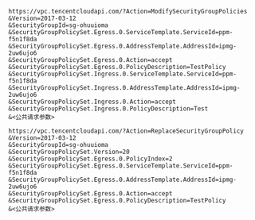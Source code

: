 	https://vpc.tencentcloudapi.com/?Action=ModifySecurityGroupPolicies
	&Version=2017-03-12
	&SecurityGroupId=sg-ohuuioma
	&SecurityGroupPolicySet.Egress.0.ServiceTemplate.ServiceId=ppm-f5n1f8da
	&SecurityGroupPolicySet.Egress.0.AddressTemplate.AddressId=ipmg-2uw6ujo6
	&SecurityGroupPolicySet.Egress.0.Action=accept
	&SecurityGroupPolicySet.Egress.0.PolicyDescription=TestPolicy
	&SecurityGroupPolicySet.Ingress.0.ServiceTemplate.ServiceId=ppm-f5n1f8da
	&SecurityGroupPolicySet.Ingress.0.AddressTemplate.AddressId=ipmg-2uw6ujo6
	&SecurityGroupPolicySet.Ingress.0.Action=accept
	&SecurityGroupPolicySet.Ingress.0.PolicyDescription=Test
	&<公共请求参数>

	https://vpc.tencentcloudapi.com/?Action=ReplaceSecurityGroupPolicy
	&Version=2017-03-12
	&SecurityGroupId=sg-ohuuioma
	&SecurityGroupPolicySet.Version=20
	&SecurityGroupPolicySet.Egress.0.PolicyIndex=2
	&SecurityGroupPolicySet.Egress.0.ServiceTemplate.ServiceId=ppm-f5n1f8da
	&SecurityGroupPolicySet.Egress.0.AddressTemplate.AddressId=ipmg-2uw6ujo6
	&SecurityGroupPolicySet.Egress.0.Action=accept
	&SecurityGroupPolicySet.Egress.0.PolicyDescription=TestPolicy
	&<公共请求参数>
